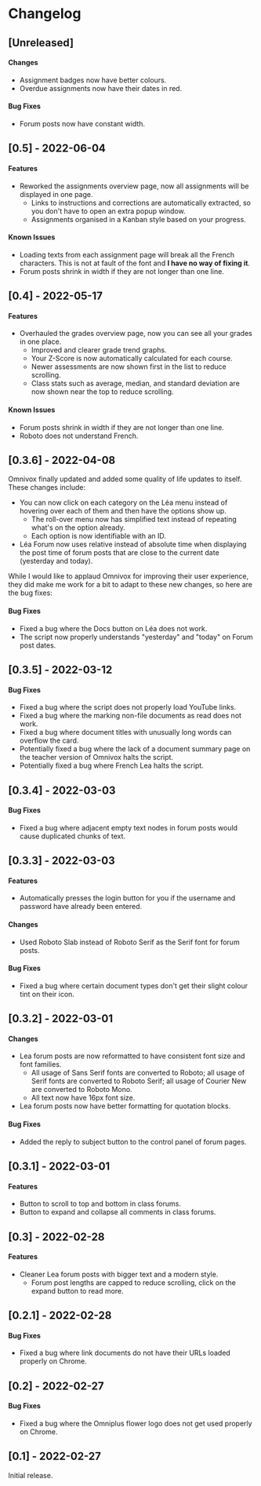 # Changelog

## [Unreleased]

#### Changes

- Assignment badges now have better colours.
- Overdue assignments now have their dates in red.

#### Bug Fixes

- Forum posts now have constant width.

## [0.5] - 2022-06-04

#### Features

- Reworked the assignments overview page, now all assignments will be displayed in one page.
  - Links to instructions and corrections are automatically extracted, so you don't have to open an extra popup window.
  - Assignments organised in a Kanban style based on your progress.

#### Known Issues

- Loading texts from each assignment page will break all the French characters. This is not at fault of the font and 
  **I have no way of fixing it**.
- Forum posts shrink in width if they are not longer than one line.

## [0.4] - 2022-05-17

#### Features

- Overhauled the grades overview page, now you can see all your grades in one place.
  - Improved and clearer grade trend graphs.
  - Your Z-Score is now automatically calculated for each course.
  - Newer assessments are now shown first in the list to reduce scrolling.
  - Class stats such as average, median, and standard deviation are now shown near the top to reduce scrolling.

#### Known Issues

- Forum posts shrink in width if they are not longer than one line.
- Roboto does not understand French.

## [0.3.6] - 2022-04-08

Omnivox finally updated and added some quality of life updates to itself. These changes include:
- You can now click on each category on the Léa menu instead of hovering over each of them and then have the options 
  show up.
  - The roll-over menu now has simplified text instead of repeating what's on the option already.
  - Each option is now identifiable with an ID.
- Léa Forum now uses relative instead of absolute time when displaying the post time of forum posts that are close 
  to the current date (yesterday and today).

While I would like to applaud Omnivox for improving their user experience, they did make me work for a bit to adapt 
to these new changes, so here are the bug fixes:

#### Bug Fixes

- Fixed a bug where the Docs button on Léa does not work.
- The script now properly understands "yesterday" and "today" on Forum post dates.

## [0.3.5] - 2022-03-12

#### Bug Fixes

- Fixed a bug where the script does not properly load YouTube links.
- Fixed a bug where the marking non-file documents as read does not work.
- Fixed a bug where document titles with unusually long words can overflow the card.
- Potentially fixed a bug where the lack of a document summary page on the teacher version of Omnivox halts the script.
- Potentially fixed a bug where French Lea halts the script.

## [0.3.4] - 2022-03-03

#### Bug Fixes

- Fixed a bug where adjacent empty text nodes in forum posts would cause duplicated chunks of text. 

## [0.3.3] - 2022-03-03

#### Features

- Automatically presses the login button for you if the username and password have already been entered.

#### Changes

- Used Roboto Slab instead of Roboto Serif as the Serif font for forum posts.

#### Bug Fixes

- Fixed a bug where certain document types don't get their slight colour tint on their icon.

## [0.3.2] - 2022-03-01

#### Changes

- Lea forum posts are now reformatted to have consistent font size and font families.
  - All usage of Sans Serif fonts are converted to Roboto; all usage of Serif fonts are converted to Roboto Serif; 
    all usage of Courier New are converted to Roboto Mono.
  - All text now have 16px font size.
- Lea forum posts now have better formatting for quotation blocks. 

#### Bug Fixes

- Added the reply to subject button to the control panel of forum pages. 

## [0.3.1] - 2022-03-01

#### Features

- Button to scroll to top and bottom in class forums.
- Button to expand and collapse all comments in class forums.

## [0.3] - 2022-02-28

#### Features

- Cleaner Lea forum posts with bigger text and a modern style.
    - Forum post lengths are capped to reduce scrolling, click on the expand button to read more.


## [0.2.1] - 2022-02-28

#### Bug Fixes

- Fixed a bug where link documents do not have their URLs loaded properly on Chrome.


## [0.2] - 2022-02-27

#### Bug Fixes

- Fixed a bug where the Omniplus flower logo does not get used properly on Chrome.


## [0.1] - 2022-02-27

Initial release. 